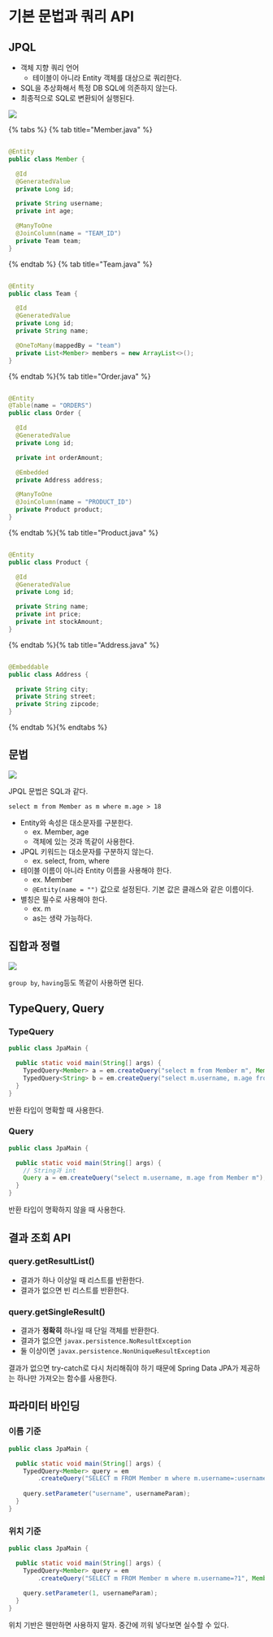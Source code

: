 # 기본 문법과 쿼리 API

## JPQL

- 객체 지향 쿼리 언어
    - 테이블이 아니라 Entity 객체를 대상으로 쿼리한다.
- SQL을 추상화해서 특정 DB SQL에 의존하지 않는다.
- 최종적으로 SQL로 변환되어 실행된다.

![](../../.gitbook/assets/kimyounghan-orm-jpa/10/screenshot%202021-04-03%20오후%204.50.16.png)

{% tabs %} {% tab title="Member.java" %}

```java

@Entity
public class Member {

  @Id
  @GeneratedValue
  private Long id;

  private String username;
  private int age;

  @ManyToOne
  @JoinColumn(name = "TEAM_ID")
  private Team team;
}
```

{% endtab %} {% tab title="Team.java" %}

```java

@Entity
public class Team {

  @Id
  @GeneratedValue
  private Long id;
  private String name;

  @OneToMany(mappedBy = "team")
  private List<Member> members = new ArrayList<>();
}
```

{% endtab %}{% tab title="Order.java" %}

```java

@Entity
@Table(name = "ORDERS")
public class Order {

  @Id
  @GeneratedValue
  private Long id;

  private int orderAmount;

  @Embedded
  private Address address;

  @ManyToOne
  @JoinColumn(name = "PRODUCT_ID")
  private Product product;
}
```

{% endtab %}{% tab title="Product.java" %}

```java

@Entity
public class Product {

  @Id
  @GeneratedValue
  private Long id;

  private String name;
  private int price;
  private int stockAmount;
}

```

{% endtab %}{% tab title="Address.java" %}

```java

@Embeddable
public class Address {

  private String city;
  private String street;
  private String zipcode;
}
```

{% endtab %}{% endtabs %}

## 문법

![](../../.gitbook/assets/kimyounghan-orm-jpa/10/screenshot%202021-04-03%20오후%206.30.53.png)

JPQL 문법은 SQL과 같다.

```jpaql
select m from Member as m where m.age > 18
```

- Entity와 속성은 대소문자를 구분한다.
    - ex. Member, age
    - 객체에 있는 것과 똑같이 사용한다.
- JPQL 키워드는 대소문자를 구분하지 않는다.
    - ex. select, from, where
- 테이블 이름이 아니라 Entity 이름을 사용해야 한다.
    - ex. Member
    - `@Entity(name = "")` 값으로 설정된다. 기본 값은 클래스와 같은 이름이다.
- 별칭은 필수로 사용해야 한다.
    - ex. m
    - as는 생략 가능하다.

## 집합과 정렬

![](../../.gitbook/assets/kimyounghan-orm-jpa/10/screenshot%202021-04-03%20오후%206.38.21.png)

`group by`, `having`등도 똑같이 사용하면 된다.

## TypeQuery, Query

### TypeQuery

```java
public class JpaMain {

  public static void main(String[] args) {
    TypedQuery<Member> a = em.createQuery("select m from Member m", Member.class);
    TypedQuery<String> b = em.createQuery("select m.username, m.age from Member m", String.class);
  }
}
```

반환 타입이 명확할 때 사용한다.

### Query

```java
public class JpaMain {

  public static void main(String[] args) {
    // String과 int
    Query a = em.createQuery("select m.username, m.age from Member m");
  }
}
```

반환 타입이 명확하지 않을 때 사용한다.

## 결과 조회 API

### query.getResultList()

- 결과가 하나 이상일 때 리스트를 반환한다.
- 결과가 없으면 빈 리스트를 반환한다.

### query.getSingleResult()

- 결과가 **정확히** 하나일 때 단일 객체를 반환한다.
- 결과가 없으면 `javax.persistence.NoResultException`
- 둘 이상이면 `javax.persistence.NonUniqueResultException`

결과가 없으면 try-catch로 다시 처리해줘야 하기 때문에 Spring Data JPA가 제공하는 하나만 가져오는 함수를 사용한다.

## 파라미터 바인딩

### 이름 기준

```java
public class JpaMain {

  public static void main(String[] args) {
    TypedQuery<Member> query = em
        .createQuery("SELECT m FROM Member m where m.username=:username", Member.class);
    
    query.setParameter("username", usernameParam);
  }
}
```

### 위치 기준

```java
public class JpaMain {

  public static void main(String[] args) {
    TypedQuery<Member> query = em
        .createQuery("SELECT m FROM Member m where m.username=?1", Member.class);
    
    query.setParameter(1, usernameParam);
  }
}
```

위치 기반은 웬만하면 사용하지 말자. 중간에 끼워 넣다보면 실수할 수 있다.